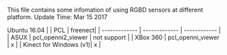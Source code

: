 This file contains some infomation of using RGBD sensors at different platform.
Update Time: Mar 15 2017

Ubuntu 16.04
|   | PCL | freenect|
| ------------- | ------------- | ------------ |
| ASUX  |  pcl_openni2_viewer | not support |
| XBox 360  |  pcl_openni_viewer |  x |
| Kinect for Windows (v1)|   x |
